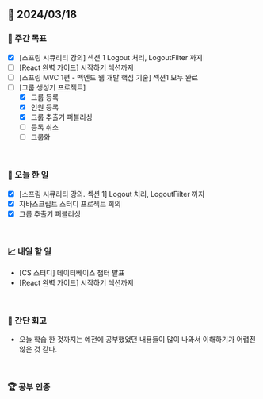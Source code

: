 ## 📅 2024/03/18

### 👏 주간 목표

- [x] [스프링 시큐리티 강의] 섹션 1 Logout 처리, LogoutFilter 까지
- [ ] [React 완벽 가이드] 시작하기 섹션까지
- [ ] [스프링 MVC 1편 - 백엔드 웹 개발 핵심 기술] 섹션1 모두 완료
- [ ] [그룹 생성기 프로젝트]
  - [x] 그룹 등록
  - [x] 인원 등록
  - [x] 그룹 추출기 퍼블리싱
  - [ ] 등록 취소
  - [ ] 그룹화

<br />

### 💯 오늘 한 일

- [x] [스프링 시큐리티 강의. 섹션 1] Logout 처리, LogoutFilter 까지
- [x] 자바스크립트 스터디 프로젝트 회의
- [x] 그룹 추출기 퍼블리싱

<br />

### 📈 내일 할 일

- [CS 스터디] 데이터베이스 챕터 발표
- [React 완벽 가이드] 시작하기 섹션까지

<br />

### 🤔 간단 회고

- 오늘 학습 한 것까지는 예전에 공부했었던 내용들이 많이 나와서 이해하기가 어렵진 않은 것 같다.

<br />

### 🏆 공부 인증
